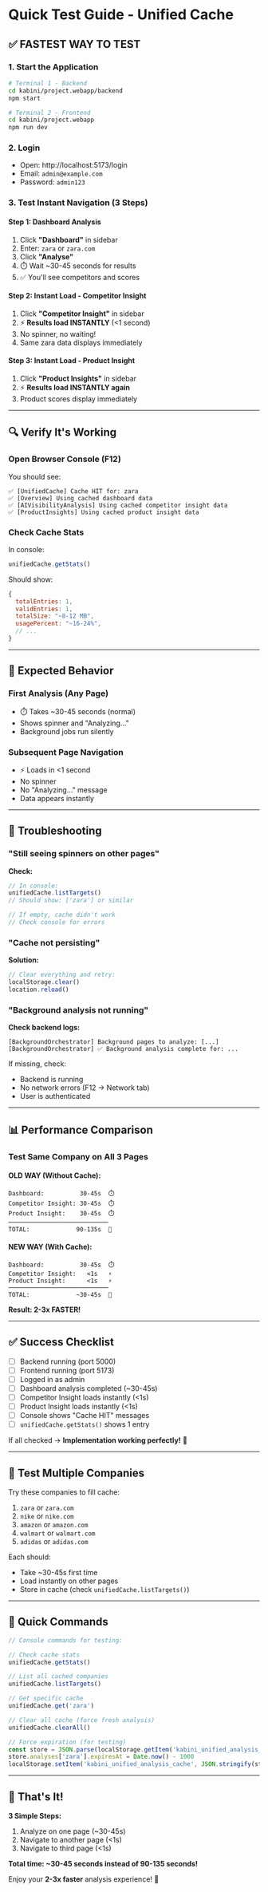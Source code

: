 # Quick Test Guide - Unified Cache

## ✅ FASTEST WAY TO TEST

### 1. Start the Application
```bash
# Terminal 1 - Backend
cd kabini/project.webapp/backend
npm start

# Terminal 2 - Frontend
cd kabini/project.webapp
npm run dev
```

### 2. Login
- Open: http://localhost:5173/login
- Email: `admin@example.com`
- Password: `admin123`

### 3. Test Instant Navigation (3 Steps)

#### Step 1: Dashboard Analysis
1. Click **"Dashboard"** in sidebar
2. Enter: `zara` or `zara.com`
3. Click **"Analyse"**
4. ⏱️ Wait ~30-45 seconds for results
5. ✅ You'll see competitors and scores

#### Step 2: Instant Load - Competitor Insight
1. Click **"Competitor Insight"** in sidebar
2. ⚡ **Results load INSTANTLY** (<1 second)
3. No spinner, no waiting!
4. Same zara data displays immediately

#### Step 3: Instant Load - Product Insight
1. Click **"Product Insights"** in sidebar
2. ⚡ **Results load INSTANTLY again**
3. Product scores display immediately

---

## 🔍 Verify It's Working

### Open Browser Console (F12)
You should see:
```
✅ [UnifiedCache] Cache HIT for: zara
✅ [Overview] Using cached dashboard data
✅ [AIVisibilityAnalysis] Using cached competitor insight data
✅ [ProductInsights] Using cached product insight data
```

### Check Cache Stats
In console:
```javascript
unifiedCache.getStats()
```

Should show:
```javascript
{
  totalEntries: 1,
  validEntries: 1,
  totalSize: "~8-12 MB",
  usagePercent: "~16-24%",
  // ...
}
```

---

## 🎯 Expected Behavior

### First Analysis (Any Page)
- ⏱️ Takes ~30-45 seconds (normal)
- Shows spinner and "Analyzing..."
- Background jobs run silently

### Subsequent Page Navigation
- ⚡ Loads in <1 second
- No spinner
- No "Analyzing..." message
- Data appears instantly

---

## 🐛 Troubleshooting

### "Still seeing spinners on other pages"
**Check:**
```javascript
// In console:
unifiedCache.listTargets()
// Should show: ['zara'] or similar

// If empty, cache didn't work
// Check console for errors
```

### "Cache not persisting"
**Solution:**
```javascript
// Clear everything and retry:
localStorage.clear()
location.reload()
```

### "Background analysis not running"
**Check backend logs:**
```
[BackgroundOrchestrator] Background pages to analyze: [...]
[BackgroundOrchestrator] ✅ Background analysis complete for: ...
```

If missing, check:
- Backend is running
- No network errors (F12 → Network tab)
- User is authenticated

---

## 📊 Performance Comparison

### Test Same Company on All 3 Pages

#### OLD WAY (Without Cache):
```
Dashboard:          30-45s  ⏱️
Competitor Insight: 30-45s  ⏱️
Product Insight:    30-45s  ⏱️
────────────────────────────
TOTAL:             90-135s  🐌
```

#### NEW WAY (With Cache):
```
Dashboard:          30-45s  ⏱️
Competitor Insight:   <1s   ⚡
Product Insight:      <1s   ⚡
────────────────────────────
TOTAL:             ~30-45s  🚀
```

**Result: 2-3x FASTER!**

---

## ✅ Success Checklist

- [ ] Backend running (port 5000)
- [ ] Frontend running (port 5173)
- [ ] Logged in as admin
- [ ] Dashboard analysis completed (~30-45s)
- [ ] Competitor Insight loads instantly (<1s)
- [ ] Product Insight loads instantly (<1s)
- [ ] Console shows "Cache HIT" messages
- [ ] `unifiedCache.getStats()` shows 1 entry

If all checked → **Implementation working perfectly!** 🎉

---

## 🔄 Test Multiple Companies

Try these companies to fill cache:
1. `zara` or `zara.com`
2. `nike` or `nike.com`
3. `amazon` or `amazon.com`
4. `walmart` or `walmart.com`
5. `adidas` or `adidas.com`

Each should:
- Take ~30-45s first time
- Load instantly on other pages
- Store in cache (check `unifiedCache.listTargets()`)

---

## 📝 Quick Commands

```javascript
// Console commands for testing:

// Check cache stats
unifiedCache.getStats()

// List all cached companies
unifiedCache.listTargets()

// Get specific cache
unifiedCache.get('zara')

// Clear all cache (force fresh analysis)
unifiedCache.clearAll()

// Force expiration (for testing)
const store = JSON.parse(localStorage.getItem('kabini_unified_analysis_cache'))
store.analyses['zara'].expiresAt = Date.now() - 1000
localStorage.setItem('kabini_unified_analysis_cache', JSON.stringify(store))
```

---

## 🎯 That's It!

**3 Simple Steps:**
1. Analyze on one page (~30-45s)
2. Navigate to another page (<1s)
3. Navigate to third page (<1s)

**Total time: ~30-45 seconds instead of 90-135 seconds!**

Enjoy your **2-3x faster** analysis experience! 🚀















